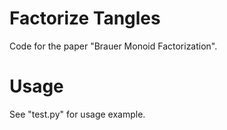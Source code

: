 # Factorize Tangles
Code for the paper "Brauer Monoid Factorization".

# Usage
See "test.py" for usage example.
